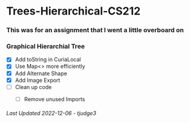 # Trees-Hierarchical-CS212

### This was for an assignment that I went a little overboard on

### Graphical Hierarchial Tree

- [X] Add toString in CuriaLocal
- [X] Use Map<> more efficiently
- [X] Add Alternate Shape
- [X] Add Image Export
- [ ] Clean up code 
	- [ ] Remove unused Imports


###### Last Updated 2022-12-06 - tjudge3
